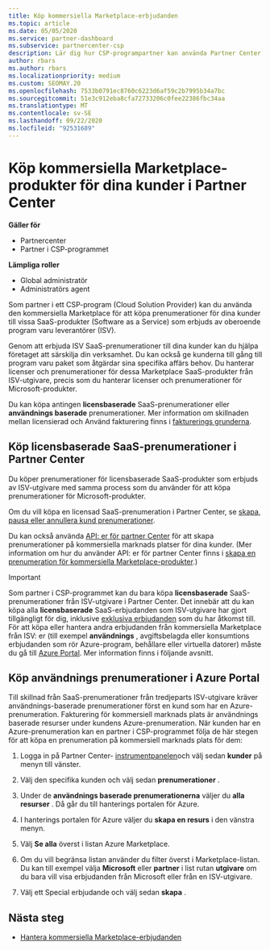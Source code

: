 ```yaml
---
title: Köp kommersiella Marketplace-erbjudanden
ms.topic: article
ms.date: 05/05/2020
ms.service: partner-dashboard
ms.subservice: partnercenter-csp
description: Lär dig hur CSP-programpartner kan använda Partner Center Marketplace för att göra kund inköp av SaaS-erbjudanden från oberoende program varu leverantörer (ISV).
author: rbars
ms.author: rbars
ms.localizationpriority: medium
ms.custom: SEOMAY.20
ms.openlocfilehash: 7533b0791ec8760c6223d6af59c2b7995b34a7bc
ms.sourcegitcommit: 51e3c912eba8cfa72733206c0fee22386fbc34aa
ms.translationtype: MT
ms.contentlocale: sv-SE
ms.lasthandoff: 09/22/2020
ms.locfileid: "92531689"
---
```

# <a name="purchase-commercial-marketplace-products-for-your-customers-in-partner-center"></a>Köp kommersiella Marketplace-produkter för dina kunder i Partner Center

**Gäller för**

- Partnercenter
- Partner i CSP-programmet

**Lämpliga roller**

- Global administratör
- Administratörs agent

Som partner i ett CSP-program (Cloud Solution Provider) kan du använda den kommersiella Marketplace för att köpa prenumerationer för dina kunder till vissa SaaS-produkter (Software as a Service) som erbjuds av oberoende program varu leverantörer (ISV). 

Genom att erbjuda ISV SaaS-prenumerationer till dina kunder kan du hjälpa företaget att särskilja din verksamhet. Du kan också ge kunderna till gång till program varu paket som åtgärdar sina specifika affärs behov. Du hanterar licenser och prenumerationer för dessa Marketplace SaaS-produkter från ISV-utgivare, precis som du hanterar licenser och prenumerationer för Microsoft-produkter.

Du kan köpa antingen **licensbaserade** SaaS-prenumerationer eller **användnings baserade** prenumerationer. Mer information om skillnaden mellan licensierad och Använd fakturering finns i [fakturerings grunderna](billing-basics.md).

## <a name="purchase-license-based-saas-subscriptions-in-partner-center"></a>Köp licensbaserade SaaS-prenumerationer i Partner Center

Du köper prenumerationer för licensbaserade SaaS-produkter som erbjuds av ISV-utgivare med samma process som du använder för att köpa prenumerationer för Microsoft-produkter.

Om du vill köpa en licensad SaaS-prenumeration i Partner Center, se [skapa, pausa eller annullera kund prenumerationer](create-a-new-subscription.md#create-a-new-subscription).

Du kan också använda [API: er för partner Center](/partner-center/develop/) för att skapa prenumerationer på kommersiella marknads platser för dina kunder. (Mer information om hur du använder API: er för partner Center finns i [skapa en prenumeration för kommersiella Marketplace-produkter](/partner-center/develop/create-subscription-azure-marketplace-products).)

>[!IMPORTANT]
> Som partner i CSP-programmet kan du bara köpa **licensbaserade** SaaS-prenumerationer från ISV-utgivare i Partner Center. Det innebär att du kan köpa alla **licensbaserade** SaaS-erbjudanden som ISV-utgivare har gjort tillgängligt för dig, inklusive [exklusiva erbjudanden](csp-commercial-marketplace-discover.md#learn-about-marketplace-exclusive-offers) som du har åtkomst till. För att köpa eller hantera andra erbjudanden från kommersiella Marketplace från ISV: er (till exempel **användnings** , avgiftsbelagda eller konsumtions erbjudanden som rör Azure-program, behållare eller virtuella datorer) måste du gå till [Azure Portal](https://portal.azure.com/). Mer information finns i följande avsnitt.

## <a name="purchase-usage-based-subscriptions-in-the-azure-portal"></a>Köp användnings prenumerationer i Azure Portal

Till skillnad från SaaS-prenumerationer från tredjeparts ISV-utgivare kräver användnings-baserade prenumerationer först en kund som har en Azure-prenumeration. Fakturering för kommersiell marknads plats är användnings baserade resurser under kundens Azure-prenumeration. När kunden har en Azure-prenumeration kan en partner i CSP-programmet följa de här stegen för att köpa en prenumeration på kommersiell marknads plats för dem:

1. Logga in på Partner Center- [instrumentpanelen](https://partner.microsoft.com/dashboard)och välj sedan **kunder** på menyn till vänster.

2. Välj den specifika kunden och välj sedan **prenumerationer** .  

3. Under de **användnings baserade prenumerationerna** väljer du **alla resurser** . Då går du till hanterings portalen för Azure.

4. I hanterings portalen för Azure väljer du **skapa en resurs** i den vänstra menyn.

5. Välj **Se alla** överst i listan Azure Marketplace.

6. Om du vill begränsa listan använder du filter överst i Marketplace-listan. Du kan till exempel välja **Microsoft** eller **partner** i list rutan **utgivare** om du bara vill visa erbjudanden från Microsoft eller från en ISV-utgivare.

7. Välj ett Special erbjudande och välj sedan **skapa** .

## <a name="next-steps"></a>Nästa steg

- [Hantera kommersiella Marketplace-erbjudanden](csp-commercial-marketplace-purchase.md)